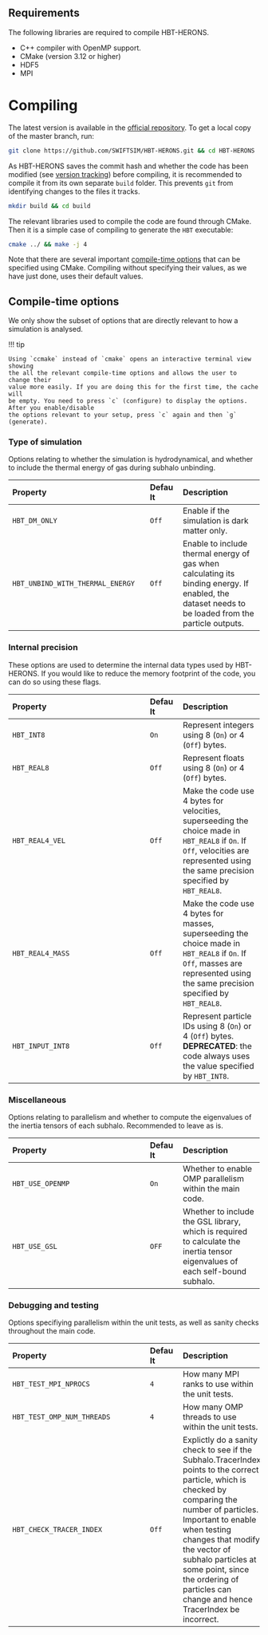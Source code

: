 ## Requirements

The following libraries are required to compile HBT-HERONS.

* C++ compiler with OpenMP support.
* CMake (version 3.12 or higher)
* HDF5
* MPI

# Compiling

The latest version is available in the [official repository](https://github.com/SWIFTSIM/HBT-HERONS).
To get a local copy of the master branch, run:

```bash
git clone https://github.com/SWIFTSIM/HBT-HERONS.git && cd HBT-HERONS
```

As HBT-HERONS saves the commit hash and whether the code has been modified (see [version tracking](../running/diagnostics.md/#version)) before compiling, it is
recommended to compile it from its own separate `build` folder. This prevents `git`
from identifying changes to the files it tracks.
```bash
mkdir build && cd build
```

The relevant libraries used to compile the code are found through CMake. Then it is a simple case of compiling to generate the `HBT` executable:

```bash
cmake ../ && make -j 4
```

Note that there are several important [compile-time options](#compile-time-options) that can be specified using CMake. Compiling
without specifying their values, as we have just done, uses their default values.


## Compile-time options

We only show the subset of options that are directly relevant to how a simulation
is analysed.

!!! tip

    Using `ccmake` instead of `cmake` opens an interactive terminal view showing
    the all the relevant compile-time options and allows the user to change their
    value more easily. If you are doing this for the first time, the cache will
    be empty. You need to press `c` (configure) to display the options. After you enable/disable
    the options relevant to your setup, press `c` again and then `g` (generate).

### Type of simulation

Options relating to whether the simulation is hydrodynamical, and whether to include
the thermal energy of gas during subhalo unbinding.

| <div style="width:260px">Property</div> | <div style="width:50px">Default</div>       | <div style="width:100px">Description</div>       |
| :-------------------------------------- | :-----------------------------------------------  | :----------------------------------------------- |
| `HBT_DM_ONLY`                    | `Off`| Enable if the simulation is dark matter only.                   |
| `HBT_UNBIND_WITH_THERMAL_ENERGY` | `Off`| Enable to include thermal energy of gas when calculating its binding energy. If enabled, the dataset needs to be loaded from the particle outputs. |

### Internal precision

These options are used to determine the internal data types used by HBT-HERONS.
If you would like to reduce the memory footprint of the code, you can do so using these flags.

| <div style="width:260px">Property</div> | <div style="width:50px">Default</div>       | <div style="width:100px">Description</div>       |
| :-------------------------------------- | :-----------------------------------------------  | :----------------------------------------------- |
| `HBT_INT8`                     | `On`| Represent integers using 8 (`On`) or 4  (`Off`) bytes. |
| `HBT_REAL8`                    | `Off`| Represent floats using 8 (`On`) or 4  (`Off`) bytes. |
| `HBT_REAL4_VEL`                    | `Off`| Make the code use 4 bytes for velocities, superseeding the choice made in `HBT_REAL8` if `On`. If `Off`, velocities are represented using the same precision specified by `HBT_REAL8`. |
| `HBT_REAL4_MASS`                    | `Off`| Make the code use 4 bytes for masses, superseeding the choice made in `HBT_REAL8` if `On`. If `Off`, masses are represented using the same precision specified by `HBT_REAL8`.  |
| `HBT_INPUT_INT8`                    | `Off`| Represent particle IDs using 8 (`On`) or 4 (`Off`) bytes. **DEPRECATED**: the code always uses the value specified by `HBT_INT8`. |

### Miscellaneous

Options relating to parallelism and whether to compute the eigenvalues of the
inertia tensors of each subhalo. Recommended to leave as is.

| <div style="width:260px">Property</div> | <div style="width:50px">Default</div>       | <div style="width:100px">Description</div>       |
| :-------------------------------------- | :-----------------------------------------------  | :----------------------------------------------- |
| `HBT_USE_OPENMP`                     | `On`| Whether to enable OMP parallelism within the main code. |
| `HBT_USE_GSL`                     | `OFF`| Whether to include the GSL library, which is required to calculate the inertia tensor eigenvalues of each self-bound subhalo. |

### Debugging and testing

Options specifiying parallelism within the unit tests, as well as sanity checks throughout the main code.

| <div style="width:260px">Property</div> | <div style="width:50px">Default</div>       | <div style="width:100px">Description</div>       |
| :-------------------------------------- | :-----------------------------------------------  | :----------------------------------------------- |
| `HBT_TEST_MPI_NPROCS`                     | `4`| How many MPI ranks to use within the unit tests. |
| `HBT_TEST_OMP_NUM_THREADS`                    | `4`| How many OMP threads to use within the unit tests. |
| `HBT_CHECK_TRACER_INDEX`                    | `Off`| Explictly do a sanity check to see if the Subhalo.TracerIndex points to the correct particle, which is checked by comparing the number of particles. Important to enable when testing changes that modify the vector of subhalo particles at some point, since the ordering of particles can change and hence TracerIndex be incorrect. |